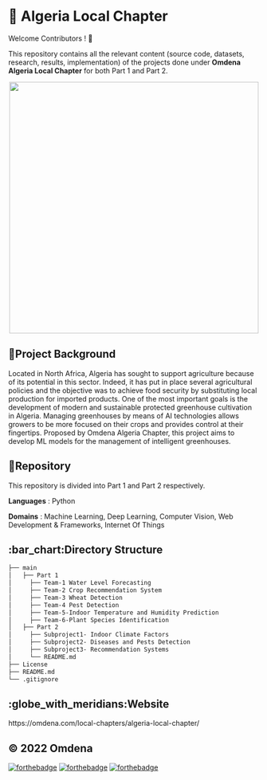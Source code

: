 # **:seedling: Algeria Local Chapter**

Welcome Contributors ! :wave:

This repository contains all the relevant content (source code, datasets, research, results, implementation) of the projects done under **Omdena Algeria Local Chapter** for both Part 1 and Part 2.

<p align="center">
  <img width="500" height="505" src="https://dl.airtable.com/.attachmentThumbnails/4d15be073b801b2c02e8cb055c1a78af/11e9404d">
</p>

<h2>🤞Project Background</h2>

Located in North Africa, Algeria has sought to support agriculture because of its potential in this sector. Indeed, it has put in place several agricultural policies and the objective was to achieve food security by substituting local production for imported products. One of the most important goals is the development of modern and sustainable protected greenhouse cultivation in Algeria. Managing greenhouses by means of AI technologies allows growers to be more focused on their crops and provides control at their fingertips. Proposed by Omdena Algeria Chapter, this project aims to develop ML models for the management of intelligent greenhouses.

<h2>📌Repository</h2>

This repository is divided into Part 1 and Part 2 respectively. 

**Languages** : Python

**Domains** : Machine Learning, Deep Learning, Computer Vision, Web Development & Frameworks, Internet Of Things

<h2>:bar_chart:Directory Structure</h2>

```bash
├── main
│   ├── Part 1
│     ├── Team-1 Water Level Forecasting
│     ├── Team-2 Crop Recommendation System
│     ├── Team-3 Wheat Detection
│     ├── Team-4 Pest Detection
│     ├── Team-5-Indoor Temperature and Humidity Prediction
│     ├── Team-6-Plant Species Identification
│   ├── Part 2 
│     ├── Subproject1- Indoor Climate Factors
│     ├── Subproject2- Diseases and Pests Detection
│     ├── Subproject3- Recommendation Systems
│     └── README.md
├── License
├── README.md
└── .gitignore
```

<h2>:globe_with_meridians:Website</h2>
https://omdena.com/local-chapters/algeria-local-chapter/

<h2>© 2022 Omdena</h2>

[![forthebadge](https://forthebadge.com/images/badges/built-with-love.svg)](https://forthebadge.com) [![forthebadge](https://forthebadge.com/images/badges/built-by-developers.svg)](https://forthebadge.com) [![forthebadge](https://forthebadge.com/images/badges/built-with-swag.svg)](https://forthebadge.com)
